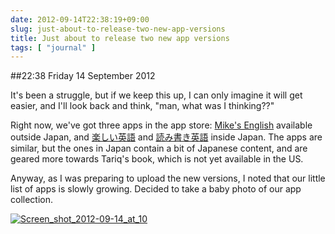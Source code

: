 ```yaml
---
date: 2012-09-14T22:38:19+09:00
slug: just-about-to-release-two-new-app-versions
title: Just about to release two new app versions
tags: [ "journal" ]
---
```


##22:38 Friday 14 September 2012

It's been a struggle, but if we keep this up, I can only imagine it will get easier, and I'll look back and think, "man, what was I thinking??"

 

Right now, we've got three apps in the app store:  [Mike's English](http://itunes.apple.com/us/app/mikes-english/id553151517?mt=8&uo=4) available outside Japan, and [楽しい英語](http://itunes.apple.com/jp/app/leshii-ying-yu/id558509841?mt=8&uo=4) and [読み書き英語](http://itunes.apple.com/jp/app/dumi-shuki-ying-yu/id550411320?mt=8&uo=4) inside Japan.  The apps are similar, but the ones in Japan contain a bit of Japanese content, and are geared more towards Tariq's book, which is not yet available in the US.

 

 

Anyway, as I was preparing to upload the new versions, I noted that our little list of apps is slowly growing.  Decided to take a baby photo of our app collection.

 

[![Screen_shot_2012-09-14_at_10](http://getfile8.posterous.com/getfile/files.posterous.com/temp-2012-09-14/qoygEtJIyxlbzhqsqybdomstxlssdrrhyepwqvikeedygHfpatwfbznqItgI/Screen_Shot_2012-09-14_at_10.17.08_PM.png.scaled500.png)](http://getfile5.posterous.com/getfile/files.posterous.com/temp-2012-09-14/qoygEtJIyxlbzhqsqybdomstxlssdrrhyepwqvikeedygHfpatwfbznqItgI/Screen_Shot_2012-09-14_at_10.17.08_PM.png.scaled1000.png)
